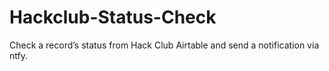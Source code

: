 # Hackclub-Status-Check
Check a record’s status from Hack Club Airtable and send a notification via ntfy.
